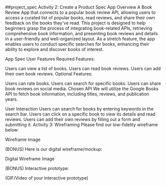 ##project_spec
Activity 2: Create a Product Spec
App Overview
A Book Review App that connects to a popular book review API, allowing users to access a curated list of popular books, read reviews, and share their own feedback on the books they've read. This project is designed to help beginners grasp the process of integrating book-related APIs, retrieving comprehensive book information, and presenting book reviews and details in a user-friendly and well-organized layout. As a stretch feature, the app enables users to conduct specific searches for books, enhancing their ability to explore and discover books of interest.

App Spec
User Features
Required Features:

Users can view a list of books.
Users can read book reviews.
Users can add their own book reviews.
Optional Features:

Users can rate books.
Users can search for specific books.
Users can share book reviews on social media.
Chosen API
We will utilize the Google Books API to fetch book information, including titles, reviews, and publication years.

User Interaction
Users can search for books by entering keywords in the search bar.
Users can click on a specific book to view its details and read reviews.
Users can add their own reviews by filling out a form and submitting it.
Activity 3: Wireframing
Please find our low-fidelity wireframe below:

Wireframe Image

(BONUS) Here is our digital wireframe/mockup:

Digital Wireframe Image

(BONUS) Interactive prototype:

(GIF/Video of your interactive prototype)
